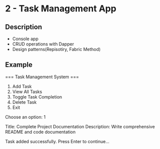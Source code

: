 # 2 - Task Management App

## Description

- Console app
- CRUD operations with Dapper
- Design patterns(Repisotiry, Fabric Method)

## Example

=== Task Management System ===
1. Add Task
2. View All Tasks  
3. Toggle Task Completion
4. Delete Task
0. Exit

Choose an option: 1

Title: Complete Project Documentation
Description: Write comprehensive README and code documentation

Task added successfully.
Press Enter to continue...
